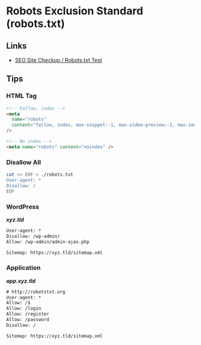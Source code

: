 # Robots Exclusion Standard (robots.txt)

<!--
https://www.websiteplanet.com/webtools/robots-txt/result/?url=https%3A%2F%2Fhml.us.dellexpertprogram.com%2Frobots.txt
https://en.ryte.com/free-tools/robots-txt/?refresh=1&url=https%3A%2F%2Fhml.us.dellexpertprogram.com&useragent=Googlebot&submit=Evaluate
-->

## Links

- [SEO Site Checkup / Robots.txt Test](https://seositecheckup.com/tools/robotstxt-test)

## Tips

### HTML Tag

```html
<!-- Follow, index -->
<meta
  name="robots"
  content="follow, index, max-snippet:-1, max-video-preview:-1, max-image-preview:large"
/>

<!-- No index -->
<meta name="robots" content="noindex" />
```

<!--
X-Robots-Tag
-->

### Disallow All

```sh
cat << EOF > ./robots.txt
User-agent: *
Disallow: /
EOF
```

### WordPress

**_xyz.tld_**

```txt
User-agent: *
Disallow: /wp-admin/
Allow: /wp-admin/admin-ajax.php

Sitemap: https://xyz.tld/sitemap.xml
```

### Application

**_app.xyz.tld_**

```txt
# http://robotstxt.org
User-agent: *
Allow: /$
Allow: /login
Allow: /register
Allow: /password
Disallow: /

Sitemap: https://xyz.tld/sitemap.xml
```
